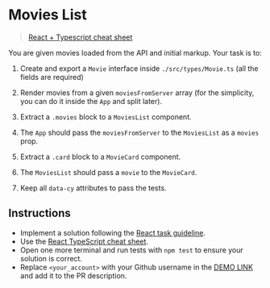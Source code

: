 # Movies List

> [React + Typescript cheat sheet](https://mate-academy.github.io/fe-program/js/extra/react-typescript)

You are given movies loaded from the API and initial markup. Your task is to:

1. Create and export a `Movie` interface inside `./src/types/Movie.ts` (all the fields are required)

1. Render movies from a given `moviesFromServer` array (for the simplicity, you can do it inside the `App` and split later).

1. Extract a `.movies` block to a `MoviesList` component.

1. The `App` should pass the `moviesFromServer` to the `MoviesList` as a `movies` prop.

1. Extract a `.card` block to a `MovieCard` component.

1. The `MoviesList` should pass a `movie` to the `MovieCard`.

1. Keep all `data-cy` attributes to pass the tests.

## Instructions
- Implement a solution following the [React task guideline](https://github.com/mate-academy/react_task-guideline#react-tasks-guideline).
- Use the [React TypeScript cheat sheet](https://mate-academy.github.io/fe-program/js/extra/react-typescript).
- Open one more terminal and run tests with `npm test` to ensure your solution is correct.
- Replace `<your_account>` with your Github username in the [DEMO LINK](https://Mykhailyk-Vadym.github.io/react_movies-list/) and add it to the PR description.
